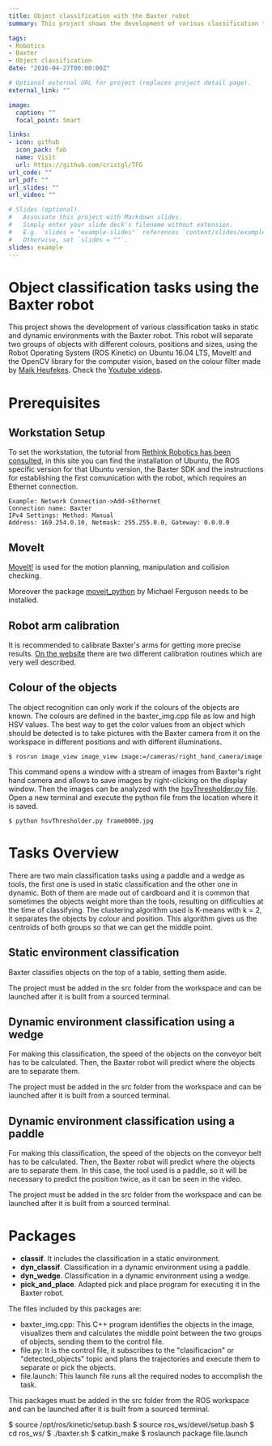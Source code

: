 ```yaml
---
title: Object classification with the Baxter robot
summary: This project shows the development of various classification tasks in static and dynamic environments with the Baxter robot. This robot will separate two groups of objects with different colors, positions and sizes, using the Robot Operating System (ROS Kinetic) on Ubuntu 16.04 LTS, MoveIt! and the OpenCV library for the computer vision, based on a colour filter. Apart from the Baxter Robot, we used a conveyor where pieces are to be separated while running in front of the robot in real time.

tags:
- Robotics
- Baxter
- Object classification
date: "2016-04-27T00:00:00Z"

# Optional external URL for project (replaces project detail page).
external_link: ""

image:
  caption: ""
  focal_point: Smart

links:
- icon: github
  icon_pack: fab
  name: Visit
  url: https://github.com/cristgl/TFG
url_code: ""
url_pdf: ""
url_slides: ""
url_video: ""

# Slides (optional).
#   Associate this project with Markdown slides.
#   Simply enter your slide deck's filename without extension.
#   E.g. `slides = "example-slides"` references `content/slides/example-slides.md`.
#   Otherwise, set `slides = ""`.
slides: example
---
```


# Object classification tasks using the Baxter robot
 This project shows the development of various classification tasks in static and dynamic environments with the Baxter robot. This robot will separate two groups of objects with different colours, positions and sizes, using the Robot Operating System (ROS Kinetic) on Ubuntu 16.04 LTS, MoveIt! and the OpenCV library for the computer vision, based on the colour filter made by [Maik Heufekes](https://github.com/cvr-lab/baxter_pick_and_place). Check the [Youtube videos](https://www.youtube.com/channel/UC9pq0ErS5dWzlCzpUrRdZlg/videos?view_as=subscriber).
 
# Prerequisites

   ## Workstation Setup

To set the workstation, the tutorial from [Rethink Robotics has been consulted](http://sdk.rethinkrobotics.com/wiki/Workstation_Setup), in this site you can find the installation of Ubuntu, the ROS specific version for that Ubuntu version, the Baxter SDK and the instructions for establishing the first comunication with the robot, which requires an Ethernet connection.

    Example: Network Connection->Add->Ethernet
    Connection name: Baxter
    IPv4 Settings: Method: Manual
    Address: 169.254.0.10, Netmask: 255.255.0.0, Gateway: 0.0.0.0
   
   ## MoveIt

   [MoveIt!](http://sdk.rethinkrobotics.com/wiki/MoveIt_Tutorial) is used for the motion planning, manipulation and collision checking.
   
   Moreover the package [moveit_python](https://github.com/mikeferguson/moveit_python) by Michael Ferguson needs to be installed.
   
   ## Robot arm calibration

   It is recommended to calibrate Baxter's arms for getting more precise results. [On the website](http://sdk.rethinkrobotics.com/wiki/Arm_Calibration) there are two different calibration routines which are very well described.
   
   ## Colour of the objects

   The object recognition can only work if the colours of the objects are known. The colours are defined in the baxter_img.cpp file as low and high HSV values. The best way to get the color values from an object which should be detected is to take pictures with the Baxter camera from it on the workspace in different positions and with different illuminations. 

    $ rosrun image_view image_view image:=/cameras/right_hand_camera/image

   This command opens a window with a stream of images from Baxter's right hand camera and allows to save images by right-clicking on the display window.
    Then the images can be analyzed with the [hsvThresholder.py file](https://github.com/saurabheights/IPExperimentTools/tree/master/AnalyzeHSV). Open a new terminal and execute the python file from the location where it is saved.

    $ python hsvThresholder.py frame0000.jpg

# Tasks Overview

There are two main classification tasks using a paddle and a wedge as tools, the first one is used in static classification and the other one in dynamic. Both of them are made out of cardboard and it is common that sometimes the objects weight more than the tools, resulting on difficulties at the time of classifying. The clustering algorithm used is K-means with k = 2, it separates the objects by colour and position. This algorithm gives us the centroids of both groups so that we can get the middle point.


## Static environment classification

Baxter classifies objects on the top of a table, setting them aside.

The project must be added in the src folder from the workspace and can be launched after it is built from a sourced terminal.

## Dynamic environment classification using a wedge

For making this classification, the speed of the objects on the conveyor belt has to be calculated. Then, the Baxter robot will predict where the objects are to separate them.

The project must be added in the src folder from the workspace and can be launched after it is built from a sourced terminal.

## Dynamic environment classification using a paddle

For making this classification, the speed of the objects on the conveyor belt has to be calculated. Then, the Baxter robot will predict where the objects are to separate them. In this case, the tool used is a paddle, so it will be necessary to predict the position twice, as it can be seen in the video.

The project must be added in the src folder from the workspace and can be launched after it is built from a sourced terminal.


# Packages

* **classif**. It includes the classification in a static environment.
* **dyn_classif**. Classification in a dynamic environment using a paddle.
* **dyn_wedge**. Classification in a dynamic environment using a wedge.
* **pick_and_place**. Adapted pick and place program for executing it in the Baxter robot.

The files included by this packages are:
* baxter_img.cpp: This C++ program identifies the objects in the image, visualizes them and calculates the middle point between the two groups of objects, sending them to the control file.
* file.py: It is the control file, it subscribes to the "clasificacion" or "detected_objects" topic and plans the trajectories and execute them to separate or pick the objects.
* file.launch: This launch file runs all the required nodes to accomplish the task.

This packages must be added in the src folder from the ROS workspace and can be launched after it is built from a sourced terminal.

  $ source /opt/ros/kinetic/setup.bash
  $ source ros_ws/devel/setup.bash
  $ cd ros_ws/
  $ ./baxter.sh
  $ catkin_make
  $ roslaunch package file.launch

